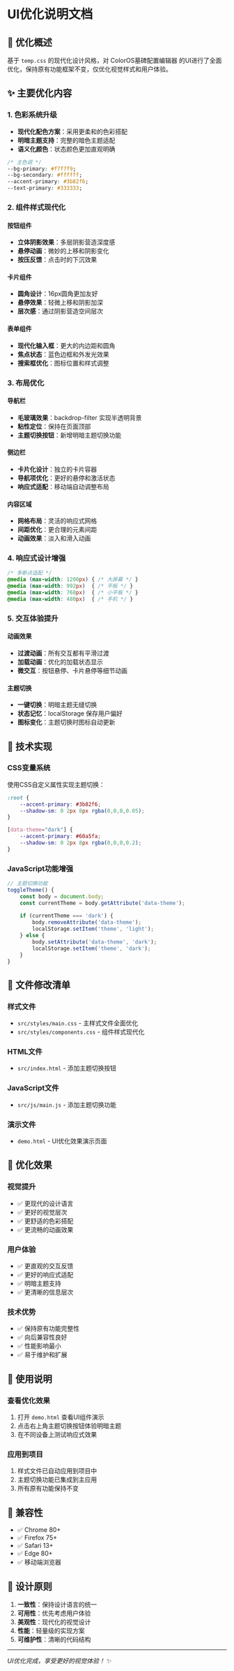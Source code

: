 # UI优化说明文档

## 🎨 优化概述

基于 `temp.css` 的现代化设计风格，对 ColorOS墓碑配置编辑器 的UI进行了全面优化，保持原有功能框架不变，仅优化视觉样式和用户体验。

## ✨ 主要优化内容

### 1. 色彩系统升级
- **现代化配色方案**：采用更柔和的色彩搭配
- **明暗主题支持**：完整的暗色主题适配
- **语义化颜色**：状态颜色更加直观明确

```css
/* 主色调 */
--bg-primary: #f7f7f9; 
--bg-secondary: #ffffff; 
--accent-primary: #3b82f6; 
--text-primary: #333333;
```

### 2. 组件样式现代化

#### 按钮组件
- **立体阴影效果**：多层阴影营造深度感
- **悬停动画**：微妙的上移和阴影变化
- **按压反馈**：点击时的下沉效果

#### 卡片组件
- **圆角设计**：16px圆角更加友好
- **悬停效果**：轻微上移和阴影加深
- **层次感**：通过阴影营造空间层次

#### 表单组件
- **现代化输入框**：更大的内边距和圆角
- **焦点状态**：蓝色边框和外发光效果
- **搜索框优化**：图标位置和样式调整

### 3. 布局优化

#### 导航栏
- **毛玻璃效果**：backdrop-filter 实现半透明背景
- **粘性定位**：保持在页面顶部
- **主题切换按钮**：新增明暗主题切换功能

#### 侧边栏
- **卡片化设计**：独立的卡片容器
- **导航项优化**：更好的悬停和激活状态
- **响应式适配**：移动端自动调整布局

#### 内容区域
- **网格布局**：灵活的响应式网格
- **间距优化**：更合理的元素间距
- **动画效果**：淡入和滑入动画

### 4. 响应式设计增强

```css
/* 多断点适配 */
@media (max-width: 1200px) { /* 大屏幕 */ }
@media (max-width: 992px)  { /* 平板 */ }
@media (max-width: 768px)  { /* 小平板 */ }
@media (max-width: 480px)  { /* 手机 */ }
```

### 5. 交互体验提升

#### 动画效果
- **过渡动画**：所有交互都有平滑过渡
- **加载动画**：优化的加载状态显示
- **微交互**：按钮悬停、卡片悬停等细节动画

#### 主题切换
- **一键切换**：明暗主题无缝切换
- **状态记忆**：localStorage 保存用户偏好
- **图标变化**：主题切换时图标自动更新

## 🔧 技术实现

### CSS变量系统
使用CSS自定义属性实现主题切换：

```css
:root {
    --accent-primary: #3b82f6;
    --shadow-sm: 0 2px 8px rgba(0,0,0,0.05);
}

[data-theme="dark"] {
    --accent-primary: #60a5fa;
    --shadow-sm: 0 2px 8px rgba(0,0,0,0.2);
}
```

### JavaScript功能增强
```javascript
// 主题切换功能
toggleTheme() {
    const body = document.body;
    const currentTheme = body.getAttribute('data-theme');
    
    if (currentTheme === 'dark') {
        body.removeAttribute('data-theme');
        localStorage.setItem('theme', 'light');
    } else {
        body.setAttribute('data-theme', 'dark');
        localStorage.setItem('theme', 'dark');
    }
}
```

## 📁 文件修改清单

### 样式文件
- `src/styles/main.css` - 主样式文件全面优化
- `src/styles/components.css` - 组件样式现代化

### HTML文件
- `src/index.html` - 添加主题切换按钮

### JavaScript文件
- `src/js/main.js` - 添加主题切换功能

### 演示文件
- `demo.html` - UI优化效果演示页面

## 🎯 优化效果

### 视觉提升
- ✅ 更现代的设计语言
- ✅ 更好的视觉层次
- ✅ 更舒适的色彩搭配
- ✅ 更流畅的动画效果

### 用户体验
- ✅ 更直观的交互反馈
- ✅ 更好的响应式适配
- ✅ 明暗主题支持
- ✅ 更清晰的信息层次

### 技术优势
- ✅ 保持原有功能完整性
- ✅ 向后兼容性良好
- ✅ 性能影响最小
- ✅ 易于维护和扩展

## 🚀 使用说明

### 查看优化效果
1. 打开 `demo.html` 查看UI组件演示
2. 点击右上角主题切换按钮体验明暗主题
3. 在不同设备上测试响应式效果

### 应用到项目
1. 样式文件已自动应用到项目中
2. 主题切换功能已集成到主应用
3. 所有原有功能保持不变

## 📱 兼容性

- ✅ Chrome 80+
- ✅ Firefox 75+
- ✅ Safari 13+
- ✅ Edge 80+
- ✅ 移动端浏览器

## 🎨 设计原则

1. **一致性**：保持设计语言的统一
2. **可用性**：优先考虑用户体验
3. **美观性**：现代化的视觉设计
4. **性能**：轻量级的实现方案
5. **可维护性**：清晰的代码结构

---

*UI优化完成，享受更好的视觉体验！* ✨
